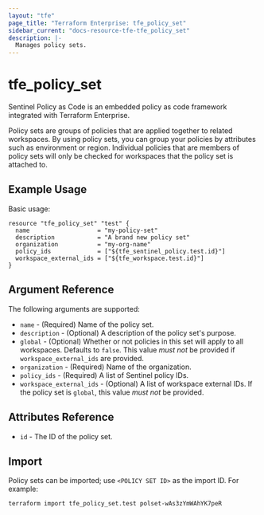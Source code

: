 ```yaml
---
layout: "tfe"
page_title: "Terraform Enterprise: tfe_policy_set"
sidebar_current: "docs-resource-tfe-tfe_policy_set"
description: |-
  Manages policy sets.
---
```


# tfe_policy_set

Sentinel Policy as Code is an embedded policy as code framework integrated
with Terraform Enterprise.

Policy sets are groups of policies that are applied together to related workspaces.
By using policy sets, you can group your policies by attributes such as environment
or region. Individual policies that are members of policy sets will only be checked
for workspaces that the policy set is attached to.

## Example Usage

Basic usage:

```hcl
resource "tfe_policy_set" "test" {
  name                   = "my-policy-set"
  description            = "A brand new policy set"
  organization           = "my-org-name"
  policy_ids             = ["${tfe_sentinel_policy.test.id}"]
  workspace_external_ids = ["${tfe_workspace.test.id}"]
}
```

## Argument Reference

The following arguments are supported:

* `name` - (Required) Name of the policy set.
* `description` - (Optional) A description of the policy set's purpose.
* `global` - (Optional) Whether or not policies in this set will apply to
  all workspaces. Defaults to `false`. This value _must not_ be provided if
  `workspace_external_ids` are provided.
* `organization` - (Required) Name of the organization.
* `policy_ids` - (Required) A list of Sentinel policy IDs.
* `workspace_external_ids` - (Optional) A list of workspace external IDs. If
  the policy set is `global`, this value _must not_ be provided.

## Attributes Reference

* `id` - The ID of the policy set.

## Import

Policy sets can be imported; use `<POLICY SET ID>` as the import ID. For example:

```shell
terraform import tfe_policy_set.test polset-wAs3zYmWAhYK7peR
```
